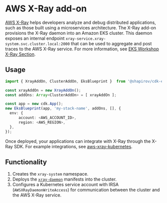 # AWS X-Ray add-on

[AWS X-Ray](https://aws.amazon.com/xray/) helps developers analyze and debug distributed applications, such as those built using a microservices architecture. The X-Ray add-on provisions the X-Ray daemon into an Amazon EKS cluster. This daemon exposes an internal endpoint `xray-service.xray-system.svc.cluster.local:2000` that can be used to aggregate and post traces to the AWS X-Ray service. For more information, see [EKS Workshop X-Ray Section](https://www.eksworkshop.com/intermediate/245_x-ray/).

## Usage

```typescript
import { XrayAddOn, ClusterAddOn, EksBlueprint }  from '@shapirov/cdk-eks-blueprint';

const xrayAddOn = new XrayAddOn();
const addOns: Array<ClusterAddOn> = [ xrayAddOn ];

const app = new cdk.App();
new EksBlueprint(app, 'my-stack-name', addOns, [], {
  env: {    
      account: <AWS_ACCOUNT_ID>,
      region: <AWS_REGION>,
  },
});
```

Once deployed, your applications can integrate with X-Ray through the X-Ray SDK. For example integrations, see [aws-xray-kubernetes](https://github.com/aws-samples/aws-xray-kubernetes).

## Functionality

1. Creates the `xray-system` namespace.
2. Deploys the [`xray-daemon`](https://www.eksworkshop.com/intermediate/245_x-ray/x-ray-daemon/) manifests into the cluster.
3. Configures a Kubernetes service account with IRSA (`AWSXRayDaemonWriteAccess`) for communication between the cluster and the AWS X-Ray service.


